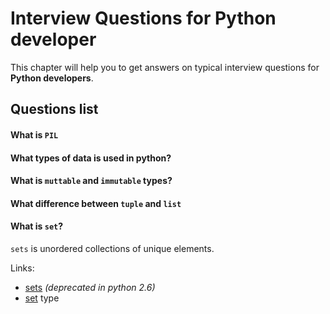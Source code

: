 Interview Questions for Python developer
=========


This chapter will help you to get answers on typical interview questions for **Python developers**.


Questions list
---------


#### What is `PIL`

#### What types of data is used in python?

#### What is `muttable` and `immutable` types?

#### What difference between `tuple` and `list`

#### What is `set`?

`sets` is unordered collections of unique elements.

Links:
- [sets](https://docs.python.org/2/library/sets.html) *(deprecated in python 2.6)*
- [set](https://docs.python.org/2.7/library/stdtypes.html#set) type
